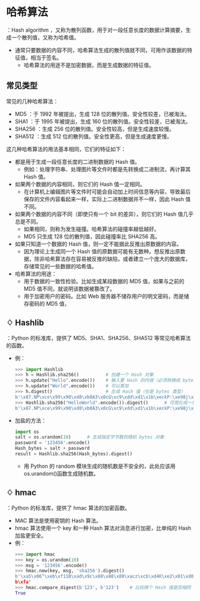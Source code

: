 # 哈希算法

：Hash algorithm ，又称为散列函数，用于对一段任意长度的数据计算摘要，生成一个散列值，又称为哈希值。
- 通常只要数据的内容不同，哈希算法生成的散列值就不同，可用作该数据的特征值，相当于签名。
  - 哈希算法的用途不是加密数据，而是生成数据的特征值。

## 常见类型

常见的几种哈希算法：
- MD5 ：于 1992 年被提出，生成 128 位的散列值。安全性较差，已被淘汰。
- SHA1 ：于 1995 年被提出，生成 160 位的散列值。安全性较差，已被淘汰。
- SHA256 ：生成 256 位的散列值。安全性较高，但是生成速度较慢。
- SHA512 ：生成 512 位的散列值。安全性更高，但是生成速度更慢。

这几种哈希算法的用法基本相同，它们的特征如下：
- 都是用于生成一段任意长度的二进制数据的 Hash 值。
  - 例如：处理字符串、处理图片等文件时都是先转换成二进制流，再计算其 Hash 值。
- 如果两个数据的内容相同，则它们的 Hash 值一定相同。
  - 在计算机上编辑图片等文件时可能会自动加上时间信息等内容，导致最后保存的文件内容看起来一样，实际上二进制数据并不一样，因此 Hash 值不同。
- 如果两个数据的内容不同（即使只有一个 bit 的差异），则它们的 Hash 值几乎总是不同。
  - 如果相同，则称为发生碰撞。哈希算法的碰撞率越低越好。
  - MD5 只生成 128 位的散列值，因此碰撞率比 SHA256 高。
- 如果只知道一个数据的 Hash 值，则一定不能据此反推出原数据的内容。
  - 因为理论上生成同一个 Hash 值的原数据可能有无数种。想反推出原数据，除非哈希算法存在容易被反推的缺陷，或者建立一个庞大的数据库，存储常见的一些数据的哈希值。
- 哈希算法的用途：
  - 用于数据的一致性检验。比如生成某段数据的 MD5 值，如果与之前的 MD5 值不同，就说明该数据被篡改了。
  - 用于加密用户的密码。比如 Web 服务器不储存用户的明文密码，而是储存密码的 MD5 值，

## ♢ Hashlib

：Python 的标准库，提供了 MD5、SHA1、SHA256、SHA512 等常见哈希算法的函数。

- 例：
    ```python
    >>> import Hashlib
    >>> h = Hashlib.sha256()          # 创建一个 Hash 对象
    >>> h.update("Hello".encode())    # 输入要 Hash 的内容（必须转换成 bytes 类型）
    >>> h.update("World".encode())    # 可以累加
    >>> h.digest()                    # 生成 Hash 值（也是 bytes 类型）
    b'\x87.NP\xce\x99\x90\xd8\xb0A3\x0cG\xc9\xdd\xd1\x1b\xeckP:\xe98j\x99\xda\x85\x84\xe9\xbb\x12\xc4'
    >>> Hashlib.sha256("HelloWorld".encode()).digest()      # 可简化成一步
    b'\x87.NP\xce\x99\x90\xd8\xb0A3\x0cG\xc9\xdd\xd1\x1b\xeckP:\xe98j\x99\xda\x85\x84\xe9\xbb\x12\xc4'
    ```
- 加盐的方法：
    ```python
    import os
    salt = os.urandom(10)      # 生成指定字节数的随机 bytes 对象
    password = '123456'.encode()
    Hash_bytes = salt + password
    result = Hashlib.sha256(Hash_bytes).digest()
    ```
    - 用 Python 的 random 模块生成的随机数是不安全的，此处应该用 os.urandom()函数生成随机数。
 
## ♢ hmac

：Python 的标准库，提供了 hmac 算法的加密函数。
- MAC 算法是使用密钥的 Hash 算法。
- hmac 算法使用一个 key 和一种 Hash 算法对消息进行加密，比单纯的 Hash 加盐更安全。
- 例：
    ```python
    >>> import hmac
    >>> key = os.urandom(10)
    >>> msg = '123456'.encode()
    >>> hmac.new(key, msg, 'sha256').digest()
    b'\xa5\x06^\xeb\xf11B\xad\x9c\x88\x88\x80\xacz\xcb\xd4K\xe2\x01\xd8\x95DD\xa8{\\:t\x19\x87\xd
    b\xfa'
    >>> hmac.compare_digest(b'123', b'123')    # 比较两个 Hash 值是否相同
    True
    ```
